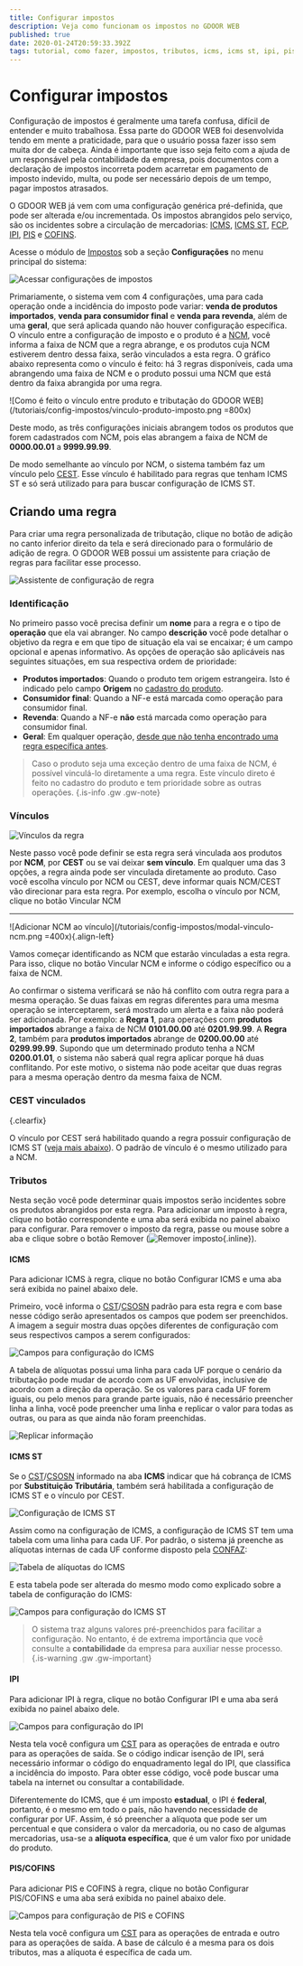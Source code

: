 ```yaml
---
title: Configurar impostos
description: Veja como funcionam os impostos no GDOOR WEB
published: true
date: 2020-01-24T20:59:33.392Z
tags: tutorial, como fazer, impostos, tributos, icms, icms st, ipi, pis, cofins, ncm, cest
---
```


# Configurar impostos

Configuração de impostos é geralmente uma tarefa confusa, difícil de entender e muito trabalhosa. Essa parte do GDOOR WEB foi desenvolvida tendo em mente a praticidade, para que o usuário possa fazer isso sem muita dor de cabeça. Ainda é importante que isso seja feito com a ajuda de um responsável pela contabilidade da empresa, pois documentos com a declaração de impostos incorreta podem acarretar em pagamento de imposto indevido, multa, ou pode ser necessário depois de um tempo, pagar impostos atrasados.

O GDOOR WEB já vem com uma configuração genérica pré-definida, que pode ser alterada e/ou incrementada. Os impostos abrangidos pelo serviço, são os incidentes sobre a circulação de mercadorias: [ICMS](/glossario#icms), [ICMS ST](/glossario#icms-st), [FCP](/glossario#fcp), [IPI](/glossario#ipi), [PIS](/glossario#pis) e [COFINS](/glossario#cofins).

Acesse o módulo de [Impostos](/configuracoes/impostos) sob a seção **Configurações** no menu principal do sistema:

![Acessar configurações de impostos](/tutoriais/config-impostos/acessar-config-imposto.png)

Primariamente, o sistema vem com 4 configurações, uma para cada operação onde a incidência do imposto pode variar: **venda de produtos importados**, **venda para consumidor final** e **venda para revenda**, além de uma **geral**, que será aplicada quando não houver configuração específica. O vínculo entre a configuração de imposto e o produto é a [NCM](/glossario#ncm), você informa a faixa de NCM que a regra abrange, e os produtos cuja NCM estiverem dentro dessa faixa, serão vinculados a esta regra. O gráfico abaixo representa como o vínculo é feito: há 3 regras disponíveis, cada uma abrangendo uma faixa de NCM e o produto possui uma NCM que está dentro da faixa abrangida por uma regra.

![Como é feito o vínculo entre produto e tributação do GDOOR WEB](/tutoriais/config-impostos/vinculo-produto-imposto.png =800x)

Deste modo, as três configurações iniciais abrangem todos os produtos que forem cadastrados com NCM, pois elas abrangem a faixa de NCM de **0000.00.01** a **9999.99.99**.

De modo semelhante ao vínculo por NCM, o sistema também faz um vínculo pelo [CEST](/glossario#cest). Esse vínculo é habilitado para regras que tenham ICMS ST e só será utilizado para para buscar configuração de ICMS ST.

## Criando uma regra

Para criar uma regra personalizada de tributação, clique no botão de adição no canto inferior direito da tela e será direcionado para o formulário de adição de regra. O GDOOR WEB possui um assistente para criação de regras para facilitar esse processo. 

![Assistente de configuração de regra](/tutoriais/config-impostos/formulario.png)

### Identificação

No primeiro passo você precisa definir um **nome** para a regra e o tipo de **operação** que ela vai abranger. No campo **descrição** você pode detalhar o objetivo da regra e em que tipo de situação ela vai se encaixar; é um campo opcional e apenas informativo. As opções de operação são aplicáveis nas seguintes situações, em sua respectiva ordem de prioridade:

- **Produtos importados**: Quando o produto tem origem estrangeira. Isto é indicado pelo campo **Origem** no [cadastro do produto](/cadastros/produtos).
- **Consumidor final**: Quando a NF-e está marcada como operação para consumidor final.
- **Revenda**: Quando a NF-e **não** está marcada como operação para consumidor final.
- **Geral**: Em qualquer operação, <u>desde que não tenha encontrado uma regra específica antes</u>.

> Caso o produto seja uma exceção dentro de uma faixa de NCM, é possível vinculá-lo diretamente a uma regra. Este vínculo direto é feito no cadastro do produto e tem prioridade sobre as outras operações.
{.is-info .gw .gw-note}

### Vínculos

![Vínculos da regra](/tutoriais/config-impostos/form-vinculos.png)

Neste passo você pode definir se esta regra será vinculada aos produtos por **NCM**, por **CEST** ou se vai deixar **sem vínculo**. Em qualquer uma das 3 opções, a regra ainda pode ser vinculada diretamente ao produto. Caso você escolha vínculo por NCM ou CEST, deve informar quais NCM/CEST vão direcionar para esta regra. Por exemplo, escolha o vínculo por NCM, clique no botão <span class=mat-button>Vincular NCM</span>

-- --

![Adicionar NCM ao vínculo](/tutoriais/config-impostos/modal-vinculo-ncm.png =400x){.align-left}

Vamos começar identificando as NCM que estarão vinculadas a esta regra. Para isso, clique no botão <span class=mat-button>Vincular NCM</span> e informe o código específico ou a faixa de NCM.

Ao confirmar o sistema verificará se não há conflito com outra regra para a mesma operação. Se duas faixas em regras diferentes para uma mesma operação se interceptarem, será mostrado um alerta e a faixa não poderá ser adicionada. Por exemplo: a **Regra 1**, para operações com **produtos importados** abrange a faixa de NCM **0101.00.00** até **0201.99.99**. A **Regra 2**, também para **produtos importados** abrange de **0200.00.00** até **0299.99.99**. Supondo que um determinado produto tenha a NCM **0200.01.01**, o sistema não saberá qual regra aplicar porque há duas conflitando. Por este motivo, o sistema não pode aceitar que duas regras para a mesma operação dentro da mesma faixa de NCM.

### CEST vinculados
{.clearfix}

O vínculo por CEST será habilitado quando a regra possuir configuração de ICMS ST ([veja mais abaixo](#icms-st)). O padrão de vínculo é o mesmo utilizado para a NCM.

### Tributos

Nesta seção você pode determinar quais impostos serão incidentes sobre os produtos abrangidos por esta regra. Para adicionar um imposto à regra, clique no botão correspondente e uma aba será exibida no painel abaixo para configurar. Para remover o imposto da regra, passe ou mouse sobre a aba e clique sobre o botão Remover (![Remover imposto](/comum/remove.png){.inline}).

#### ICMS

Para adicionar ICMS à regra, clique no botão <span class=mat-button>Configurar ICMS</span> e uma aba será exibida no painel abaixo dele.

Primeiro, você informa o [CST](/glossario#cst)/[CSOSN](/glossario#csosn) padrão para esta regra e com base nesse código serão apresentados os campos que podem ser preenchidos. A imagem a seguir mostra duas opções diferentes de configuração com seus respectivos campos a serem configurados:

![Campos para configuração do ICMS](/tutoriais/config-impostos/config-icms-campos.png)

A tabela de alíquotas possui uma linha para cada UF porque o cenário da tributação pode mudar de acordo com as UF envolvidas, inclusive de acordo com a direção da operação. Se os valores para cada UF forem iguais, ou pelo menos para grande parte iguais, não é necessário preencher linha a linha, você pode preencher uma linha e replicar o valor para todas as outras, ou para as que ainda não foram preenchidas.

![Replicar informação](/tutoriais/config-impostos/icms-replicate.gif)

#### ICMS ST

Se o [CST](/glossario#cst)/[CSOSN](/glossario#csosn) informado na aba **ICMS** indicar que há cobrança de ICMS por **Substituição Tributária**, também será habilitada a configuração de ICMS ST e o vínculo por CEST.

![Configuração de ICMS ST](/tutoriais/config-impostos/config-icms-st.png)

Assim como na configuração de ICMS, a configuração de ICMS ST tem uma tabela com uma linha para cada UF. Por padrão, o sistema já preenche as alíquotas internas de cada UF conforme disposto pela [CONFAZ](/glossario#confaz):

![Tabela de alíquotas do ICMS](/tutoriais/config-impostos/tabela-icms.jpg)

E esta tabela pode ser alterada do mesmo modo como explicado sobre a tabela de configuração do ICMS:

![Campos para configuração do ICMS ST](/tutoriais/config-impostos/config-icms-st-campos.png)

> O sistema traz alguns valores pré-preenchidos para facilitar a configuração. No entanto, é de extrema importância que você consulte a **contabilidade** da empresa para auxiliar nesse processo.
{.is-warning .gw .gw-important}

#### IPI

Para adicionar IPI à regra, clique no botão <span class=mat-button>Configurar IPI</span> e uma aba será exibida no painel abaixo dele.

![Campos para configuração do IPI](/tutoriais/config-impostos/config-ipi.png)

Nesta tela você configura um [CST](/glossario#cst) para as operações de entrada e outro para as operações de saída. Se o código indicar isenção de IPI, será necessário informar o código do enquadramento legal do IPI, que classifica a incidência do imposto. Para obter esse código, você pode buscar uma tabela na internet ou consultar a contabilidade.

Diferentemente do ICMS, que é um imposto **estadual**, o IPI é **federal**, portanto, é o mesmo em todo o país, não havendo necessidade de configurar por UF. Assim, é só preencher a alíquota que pode ser um percentual e que considera o valor da mercadoria, ou no caso de algumas mercadorias, usa-se a **alíquota específica**, que é um valor fixo por unidade do produto.

#### PIS/COFINS

Para adicionar PIS e COFINS à regra, clique no botão <span class=mat-button>Configurar PIS/COFINS</span> e uma aba será exibida no painel abaixo dele.

![Campos para configuração de PIS e COFINS](/tutoriais/config-impostos/config-pis-cofins.png)

Nesta tela você configura um [CST](/glossario#cst) para as operações de entrada e outro para as operações de saída. A base de cálculo é a mesma para os dois tributos, mas a alíquota é específica de cada um.
